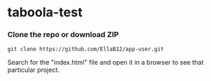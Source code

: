 # taboola-test

### Clone the repo or download ZIP

```shell
git clone https://github.com/EllaB12/app-user.git

```
Search for the "index.html" file and open it in a browser to see that particular project.
